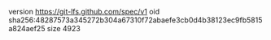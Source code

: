 version https://git-lfs.github.com/spec/v1
oid sha256:48287573a345272b304a67310f72abaefe3cb0d4b38123ec9fb5815a824aef25
size 4923

